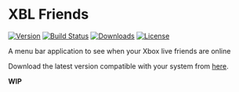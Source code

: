 # XBL Friends

[![Version](https://img.shields.io/github/release/mike182uk/xbl-friends.svg?style=flat-square)]()
[![Build Status](https://img.shields.io/travis/mike182uk/xbl-friends.svg?style=flat-square)](http://travis-ci.org/mike182uk/xbl-friends)
[![Downloads](https://img.shields.io/github/downloads/mike182uk/xbl-friends/total.svg?style=flat-square)](https://github.com/mike182uk/xbl-friends)
[![License](https://img.shields.io/github/license/mike182uk/xbl-friends.svg?style=flat-square)](https://www.npmjs.com/package/xbl-friends)

A menu bar application to see when your Xbox live friends are online

Download the latest version compatible with your system from [here](https://github.com/mike182uk/xbl-friends/releases).

**WIP**
